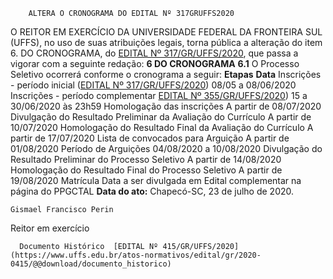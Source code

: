         ALTERA O CRONOGRAMA DO EDITAL Nº 317GRUFFS2020  

 O REITOR EM EXERCÍCIO DA UNIVERSIDADE FEDERAL DA FRONTEIRA SUL (UFFS), no uso de suas atribuições legais, torna pública a alteração do item 6. DO CRONOGRAMA, do [EDITAL Nº 317/GR/UFFS/2020](https://www.uffs.edu.br/atos-normativos/edital/gr/2020-0317), que passa a vigorar com a seguinte redação:  **6 DO CRONOGRAMA** **6.1**  O Processo Seletivo ocorrerá conforme o cronograma a seguir:     **Etapas**    **Data**      Inscrições - período inicial ([EDITAL Nº 317/GR/UFFS/2020](https://www.uffs.edu.br/atos-normativos/edital/gr/2020-0317))   08/05 a 08/06/2020     Inscrições - período complementar [EDITAL Nº 355/GR/UFFS/2020](https://www.uffs.edu.br/atos-normativos/edital/gr/2020-0355))   15 a 30/06/2020 às 23h59     Homologação das inscrições   A partir de 08/07/2020     Divulgação do Resultado Preliminar da Avaliação do Currículo   A partir de 10/07/2020     Homologação do Resultado Final da Avaliação do Currículo   A partir de 17/07/2020     Lista de convocados para Arguição   A partir de 01/08/2020     Período de Arguições   04/08/2020 a 10/08/2020     Divulgação do Resultado Preliminar do Processo Seletivo   A partir de 14/08/2020     Homologação do Resultado Final do Processo Seletivo   A partir de 19/08/2020     Matrícula   Data a ser divulgada em Edital complementar na página do PPGCTAL            **Data do ato:** Chapecó-SC, 23 de julho de 2020.   
 

    Gismael Francisco Perin   
 Reitor em exercício 

      Documento Histórico  [EDITAL Nº 415/GR/UFFS/2020](https://www.uffs.edu.br/atos-normativos/edital/gr/2020-0415/@@download/documento_historico)     
      